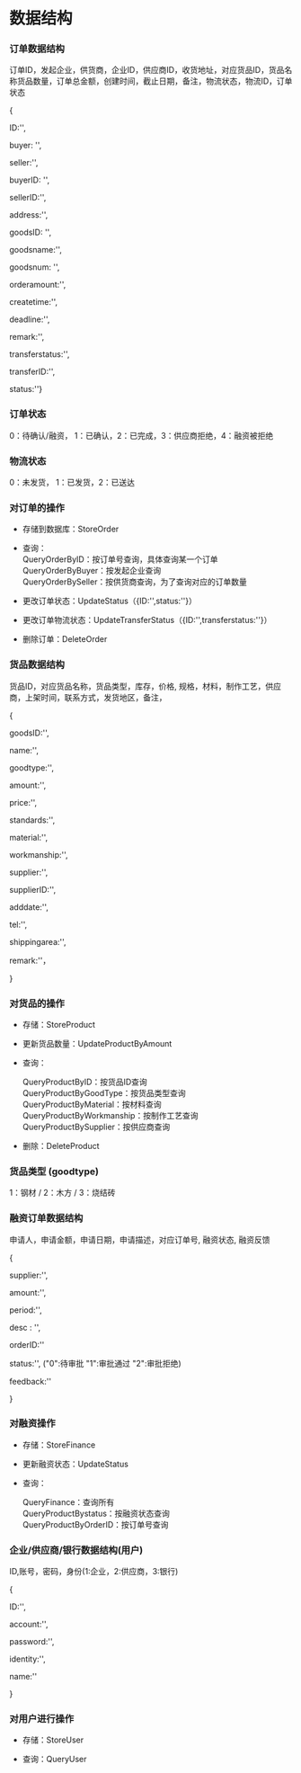 # 数据结构

### 订单数据结构

订单ID，发起企业，供货商，企业ID，供应商ID，收货地址，对应货品ID，货品名称货品数量，订单总金额，创建时间，截止日期，备注，物流状态，物流ID，订单状态

{

ID:'',

buyer: '',

seller:'',

buyerID: '',

sellerID:'',

address:'',

goodsID: '',

goodsname:'',

goodsnum: '',

orderamount:'',

createtime:'',

deadline:'',

remark:'',

transferstatus:'',

transferID:'',

status:''}

### 订单状态

0：待确认/融资， 1：已确认，2：已完成，3：供应商拒绝，4：融资被拒绝

### 物流状态

0：未发货， 1：已发货，2：已送达


### 对订单的操作

* 存储到数据库：StoreOrder

* 查询：<br>
  QueryOrderByID：按订单号查询，具体查询某一个订单<br>
  QueryOrderByBuyer：按发起企业查询<br>
  QueryOrderBySeller：按供货商查询，为了查询对应的订单数量<br>

* 更改订单状态：UpdateStatus（{ID:'',status:''}）

* 更改订单物流状态：UpdateTransferStatus（{ID:'',transferstatus:''}）

* 删除订单：DeleteOrder

### 货品数据结构

货品ID，对应货品名称，货品类型，库存，价格, 规格，材料，制作工艺，供应商，上架时间，联系方式，发货地区，备注，

{

goodsID:'',

name:'',

goodtype:'',

amount:'',

price:'',

standards:'',

material:'',

workmanship:'',

supplier:'',

supplierID:'',

adddate:'',

tel:'',

shippingarea:'',

remark:''，

}

### 对货品的操作

* 存储：StoreProduct
* 更新货品数量：UpdateProductByAmount

* 查询：<br>
  
    QueryProductByID：按货品ID查询<br>
    QueryProductByGoodType：按货品类型查询<br>
    QueryProductByMaterial：按材料查询<br>
    QueryProductByWorkmanship：按制作工艺查询<br>
    QueryProductBySupplier：按供应商查询<br>
    
* 删除：DeleteProduct

### 货品类型 (goodtype)

1：钢材 /
2：木方 / 
3：烧结砖

### 融资订单数据结构

申请人，申请金额，申请日期，申请描述，对应订单号, 融资状态, 融资反馈

{

supplier:'',

amount:'',

period:'',

desc : '',

orderID:''

status:'', ("0":待审批 "1":审批通过 "2":审批拒绝)

feedback:'' 

}

### 对融资操作

* 存储：StoreFinance

* 更新融资状态：UpdateStatus

* 查询：

   QueryFinance：查询所有<br>
   QueryProductBystatus：按融资状态查询<br>
   QueryProductByOrderID：按订单号查询<br>

### 企业/供应商/银行数据结构(用户)

ID,账号，密码，身份(1:企业，2:供应商，3:银行)

{

ID:'',

account:'',

password:'',

identity:'',

name:''

}

### 对用户进行操作

* 存储：StoreUser

* 查询：QueryUser
